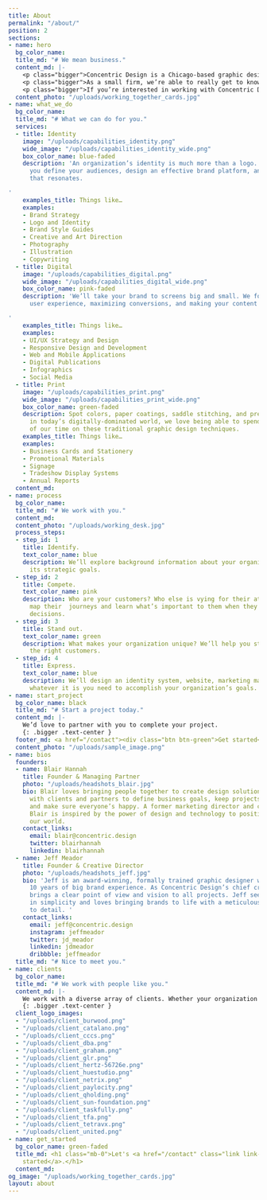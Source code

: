 ```yaml
---
title: About
permalink: "/about/"
position: 2
sections:
- name: hero
  bg_color_name:
  title_md: "# We mean business."
  content_md: |-
    <p class="bigger">Concentric Design is a Chicago-based graphic design firm that specializes in visual identity, website, and print design projects for a variety of clients seeking to positively impact their customers and communities. </p>
    <p class="bigger">As a small firm, we’re able to really get to know our customers and understand their culture and vision in order to provide solutions that work. Although we’re small, we’ve built relationships with creative partners that support us in providing quality results for diverse project types and sizes.</p>
    <p class="bigger">If you’re interested in working with Concentric Design, send us a note or give us a call. We can’t wait to <a href="/contact" class="link link-green">get started</a>.</p>
  content_photo: "/uploads/working_together_cards.jpg"
- name: what_we_do
  bg_color_name:
  title_md: "# What we can do for you."
  services:
  - title: Identity
    image: "/uploads/capabilities_identity.png"
    wide_image: "/uploads/capabilities_identity_wide.png"
    box_color_name: blue-faded
    description: 'An organization’s identity is much more than a logo. We’ll help
      you define your audiences, design an effective brand platform, and deliver messaging
      that resonates.

'
    examples_title: Things like…
    examples:
    - Brand Strategy
    - Logo and Identity
    - Brand Style Guides
    - Creative and Art Direction
    - Photography
    - Illustration
    - Copywriting
  - title: Digital
    image: "/uploads/capabilities_digital.png"
    wide_image: "/uploads/capabilities_digital_wide.png"
    box_color_name: pink-faded
    description: 'We’ll take your brand to screens big and small. We focus on smart
      user experience, maximizing conversions, and making your content shine.

'
    examples_title: Things like…
    examples:
    - UI/UX Strategy and Design
    - Responsive Design and Development
    - Web and Mobile Applications
    - Digital Publications
    - Infographics
    - Social Media
  - title: Print
    image: "/uploads/capabilities_print.png"
    wide_image: "/uploads/capabilities_print_wide.png"
    box_color_name: green-faded
    description: Spot colors, paper coatings, saddle stitching, and press checks…
      in today’s digitally-dominated world, we love being able to spend a portion
      of our time on these traditional graphic design techniques.
    examples_title: Things like…
    examples:
    - Business Cards and Stationery
    - Promotional Materials
    - Signage
    - Tradeshow Display Systems
    - Annual Reports
  content_md:
- name: process
  bg_color_name:
  title_md: "# We work with you."
  content_md:
  content_photo: "/uploads/working_desk.jpg"
  process_steps:
  - step_id: 1
    title: Identify.
    text_color_name: blue
    description: We’ll explore background information about your organization and
      its strategic goals.
  - step_id: 2
    title: Compete.
    text_color_name: pink
    description: Who are your customers? Who else is vying for their attention? We’ll
      map their  journeys and learn what’s important to them when they make purchasing
      decisions.
  - step_id: 3
    title: Stand out.
    text_color_name: green
    description: What makes your organization unique? We’ll help you stand out to
      the right customers.
  - step_id: 4
    title: Express.
    text_color_name: blue
    description: We’ll design an identity system, website, marketing materials, or
      whatever it is you need to accomplish your organization’s goals.
- name: start_project
  bg_color_name: black
  title_md: "# Start a project today."
  content_md: |-
    We’d love to partner with you to complete your project.
    {: .bigger .text-center }
  footer_md: <a href="/contact"><div class="btn btn-green">Get started</div></a>
  content_photo: "/uploads/sample_image.png"
- name: bios
  founders:
  - name: Blair Hannah
    title: Founder & Managing Partner
    photo: "/uploads/headshots_blair.jpg"
    bio: Blair loves bringing people together to create design solutions. He works
      with clients and partners to define business goals, keep projects on track,
      and make sure everyone’s happy. A former marketing director and current technophile,
      Blair is inspired by the power of design and technology to positively shape
      our world.
    contact_links:
      email: blair@concentric.design
      twitter: blairhannah
      linkedin: blairhannah
  - name: Jeff Meador
    title: Founder & Creative Director
    photo: "/uploads/headshots_jeff.jpg"
    bio: 'Jeff is an award-winning, formally trained graphic designer with more than
      10 years of big brand experience. As Concentric Design’s chief creative, Jeff
      brings a clear point of view and vision to all projects. Jeff sees the beauty
      in simplicity and loves bringing brands to life with a meticulous attention
      to detail. '
    contact_links:
      email: jeff@concentric.design
      instagram: jeffmeador
      twitter: jd_meador
      linkedin: jdmeador
      dribbble: jeffmeador
  title_md: "# Nice to meet you."
- name: clients
  bg_color_name:
  title_md: "# We work with people like you."
  content_md: |-
    We work with a diverse array of clients. Whether your organization is small or large, near or far, you can be sure the experience will be smooth and successful. Here are a few of our past and present clients.
    {: .bigger .text-center }
  client_logo_images:
  - "/uploads/client_burwood.png"
  - "/uploads/client_catalano.png"
  - "/uploads/client_cccs.png"
  - "/uploads/client_dba.png"
  - "/uploads/client_graham.png"
  - "/uploads/client_glr.png"
  - "/uploads/client_hertz-56726e.png"
  - "/uploads/client_huestudio.png"
  - "/uploads/client_netrix.png"
  - "/uploads/client_paylocity.png"
  - "/uploads/client_qholding.png"
  - "/uploads/client_sun-foundation.png"
  - "/uploads/client_taskfully.png"
  - "/uploads/client_tfa.png"
  - "/uploads/client_tetravx.png"
  - "/uploads/client_united.png"
- name: get_started
  bg_color_name: green-faded
  title_md: <h1 class="mb-0">Let's <a href="/contact" class="link link-green">get
    started</a>.</h1>
  content_md:
og_image: "/uploads/working_together_cards.jpg"
layout: about
---
```

